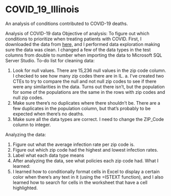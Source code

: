 # COVID_19_Illinois
An analysis of conditions contributed to COVID-19 deaths.

Analysis of COVID-19 data
  Objective of analysis: To figure out which conditions to prioritize when treating patients with COVID.
First, I downloaded the data from [here,](https://catalog.data.gov/dataset/conditions-contributing-to-deaths-involving-coronavirus-disease-2019-covid-19-by-age-group) and I performed data exploration making sure the data was clean. I changed a few of the data types in the test columns from double to number when importing the data to Microsoft SQL Server Studio.
  To-do list for cleaning data:
1.	Look for null values. There are 15,236 null values in the zip code column. I checked to see how many zip codes there are in IL.
  a.	I’ve created two CTEs to try to compare the null and not null zip codes to see if there were any similarities in the data. Turns out there isn’t, but the population   for some of the populations are the same in the rows with zip codes and null zip codes.
2.	Make sure there’s no duplicates where there shouldn’t be. There are a few duplicates in the population column, but that’s probably to be expected when there’s no deaths.
3.	Make sure all the data types are correct. I need to change the ZIP_Code column to integer.

Analyzing the data:
1.	Figure out what the average infection rate per zip code is.
2.	Figure out which zip code had the highest and lowest infection rates.
3.	Label what each data type means
4.	After analyzing the data, see what policies each zip code had.
What I learned: 
1.	I learned how to conditionally format cells in Excel to display a certain color when there’s any text in it (using the =ISTEXT function), and I also learned how to search for cells in the worksheet that have a cell highlighted.
